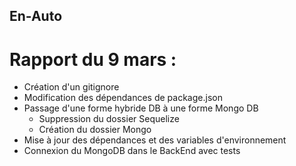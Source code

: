 ## En-Auto


# Rapport du 9 mars :

* Création d'un gitignore
* Modification des dépendances de package.json
* Passage d'une forme hybride DB à une forme Mongo DB 
  * Suppression du dossier Sequelize
  * Création du dossier Mongo
* Mise à jour des dépendances et des variables d'environnement 
* Connexion du MongoDB dans le BackEnd avec tests 
   
